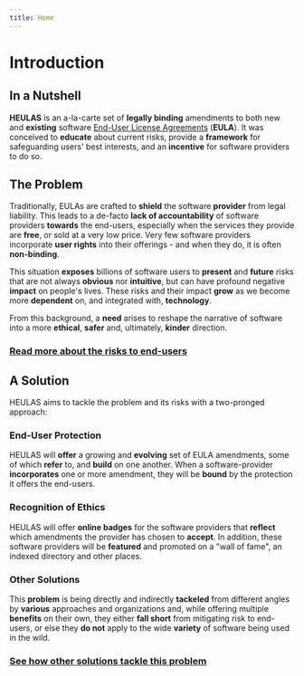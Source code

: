 ```yaml
---
title: Home
---
```


# Introduction

## In a Nutshell

__HEULAS__ is an a-la-carte set of __legally binding__ amendments to both new and __existing__ software [End-User License Agreements](https://en.wikipedia.org/wiki/End-user_license_agreement) (__EULA__). It was conceived to __educate__ about current risks, provide a __framework__ for safeguarding users' best interests, and an __incentive__ for software providers to do so.

## The Problem

Traditionally, EULAs are crafted to __shield__ the software __provider__ from legal liability. This leads to a de-facto __lack of accountability__ of software providers __towards__ the end-users, especially when the services they provide are __free__, or sold at a very low price. Very few software providers incorporate __user rights__ into their offerings - and when they do, it is often __non-binding__.

This situation __exposes__ billions of software users to __present__ and __future__ risks that are not always __obvious__ nor __intuitive__, but can have profound negative __impact__ on people's lives. These risks and their impact __grow__ as we become more __dependent__ on, and integrated with, __technology__.

From this background, a __need__ arises to reshape the narrative of software into a more __ethical__, __safer__ and, ultimately, __kinder__ direction.

### [Read more about the risks to end-users](./risks)

## A Solution

HEULAS aims to tackle the problem and its risks with a two-pronged approach:

### End-User Protection

HEULAS will __offer__ a growing and __evolving__ set of EULA amendments, some of which __refer__ to, and __build__ on one another. When a software-provider __incorporates__ one or more amendment, they will be __bound__ by the protection it offers the end-users.

### Recognition of Ethics

HEULAS will offer __online badges__ for the software providers that __reflect__ which amendments the provider has chosen to __accept__. In addition, these software providers will be __featured__ and promoted on a "wall of fame", an indexed directory and other places.

### Other Solutions

This __problem__ is being directly and indirectly __tackeled__ from different angles by __various__ approaches and organizations and, while offering multiple __benefits__ on their own, they either __fall short__ from mitigating risk to end-users, or else they __do not__ apply to the wide __variety__ of software being used in the wild.

### [See how other solutions tackle this problem](./other_solutions)